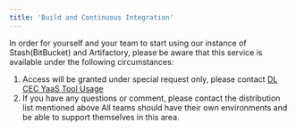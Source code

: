 ```yaml
---
title: 'Build and Continuous Integration'
---
```


In order for yourself and your team to start using our instance of Stash(BitBucket) and Artifactory, please be aware that this service is available under the following circumstances:
1.	Access will be granted under special request only, please contact <a href="mailto:DL_57A0FDE35F99B75D99000005@exchange.sap.corp">DL CEC YaaS Tool Usage</a>
2.	If you have any questions or comment, please contact the distribution list mentioned above
All teams should have their own environments and be able to support themselves in this area.
